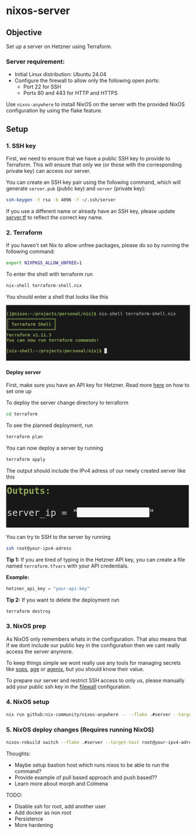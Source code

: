 # nixos-server
## Objective

Set up a server on Hetzner using Terraform.

### Server requirement:
- Initial Linux distribution: Ubuntu 24.04
- Configure the firewall to allow only the following open ports:
  - Port 22 for SSH
  - Ports 80 and 443 for HTTP and HTTPS

Use `nixos-anywhere` to install NixOS on the server with the provided NixOS configuration by using the flake feature.


## Setup

### 1. SSH key

First, we need to ensure that we have a public SSH key to provide to Terraform. This will ensure that only we (or those with the corresponding private key) can access our server.

You can create an SSH key pair using the following command, which will generate `server.pub` (public key) and `server` (private key):

```bash
ssh-keygen -t rsa -b 4096 -f ~/.ssh/server
```
If you use a different name or already have an SSH key, please update [server.tf](terraform/server.tf) to reflect the correct key name.



### 2. Terraform
If you haven't set Nix to allow unfree packages, please do so by running the following command:

```bash
export NIXPKGS_ALLOW_UNFREE=1
```

To enter the shell with terraform run

```bash
nix-shell terraform-shell.nix 
```

You should enter a shell that looks like this

![Pic of terraform shell](pics/shell-terraform.png)

#### Deploy server
First, make sure you have an API key for Hetzner. Read more [here](https://docs.hetzner.com/cloud/api/getting-started/generating-api-token/) on how to set one up


To deploy the server change directory to terraform

```bash
cd terraform
```

To see the planned deployment, run

```bash
terraform plan
```

You can now deploy a server by running 
```bash
terraform apply
```

The output should include the IPv4 adress of our newly created server like this

![Pic of terraform deployment](pics/output-terraform.png)

You can try to SSH to the server by running
```bash
ssh root@your-ipv4-adress
```


**Tip 1:** If you are tired of typing in the Hetzner API key, you can create a file named `terraform.tfvars` with your API credentials.

**Example:**

```terraform
hetzner_api_key = "your-api-key"
```

**Tip 2:** If you want to delete the deployment run 
```bash
terraform destroy
```

### 3. NixOS prep
As NixOS only remembers whats in the configuration. That also means that if we dont include our public key in the configuration then we cant really access the server anymore.

To keep things simple we wont really use any tools for managing secrets like [sops](https://github.com/getsops/sops), [age](https://github.com/FiloSottile/age) or  [agenix](https://github.com/ryantm/agenix), but you should know their value. 

To prepare our server and restrict SSH access to only us, please manually add your public ssh key in the [filewall](server/firewall.nix) configuration.
### 4. NixOS setup

```bash
nix run github:nix-community/nixos-anywhere -- --flake .#server --target-host root@your-ipv4-adress
```


### 5. NixOS deploy changes (Requires running NixOS)
```bash
nixos-rebuild switch --flake .#server --target-host root@your-ipv4-adress
```

Thoughts: 
* Maybe setup bastion host which runs nixos to be able to run the command? 
* Provide example of pull based approach and push based??
* Learn more about morph and Colmena


TODO:
* Disable ssh for root, add another user
* Add docker as non root
* Persistence
* More hardening

